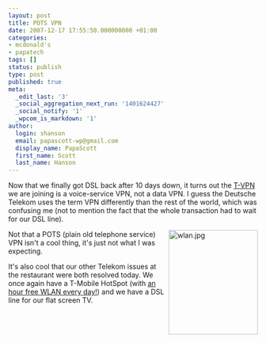 ```yaml
---
layout: post
title: POTS VPN
date: 2007-12-17 17:55:50.000000000 +01:00
categories:
- mcdonald's
- papatech
tags: []
status: publish
type: post
published: true
meta:
  _edit_last: '3'
  _social_aggregation_next_run: '1401624427'
  _social_notify: '1'
  _wpcom_is_markdown: '1'
author:
  login: shanson
  email: papascott-wp@gmail.com
  display_name: PapaScott
  first_name: Scott
  last_name: Hanson
---
```

<p>Now that we finally got DSL back after 10 days down, it turns out the <a href="http://www.t-systems.com/tsi/en/30948/Home/LargeEnterprise/Solutions/Telecommunications/TVPN/1-TVPN">T-VPN</a> we are joining is a voice-service VPN, not a data VPN. I guess the Deutsche Telekom uses the term VPN differently than the rest of the world, which was confusing me (not to mention the fact that the whole transaction had to wait for our DSL line).</p>
<p><a href="http://mcdonalds.de/html.php?t=McCaf%E9%AE&amp;c=mccafe_wlan"><img src="https://res.cloudinary.com/papascott/image/upload/wordpress/wp-content/uploads/2007/12/wlan.jpg" alt="wlan.jpg" border="0" width="180" height="211" align="right" /></a>Not that a POTS (plain old telephone service) VPN isn't a cool thing, it's just not what I was expecting.</p>
<p>It's also cool that our other Telekom issues at the restaurant were both resolved today. We once again have a T-Mobile HotSpot (with <a href="http://mcdonalds.de/html.php?t=McCaf%E9%AE&amp;c=mccafe_wlan">an hour free WLAN every day!</a>) and we have a DSL line for our flat screen TV.</p>
